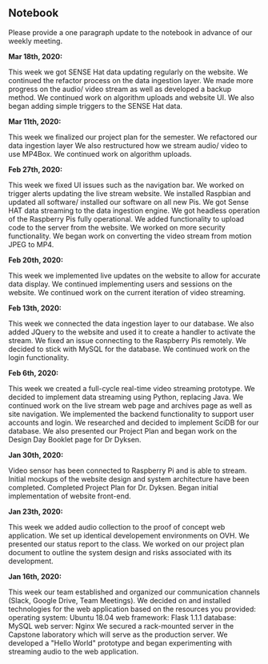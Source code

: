 ## Notebook

Please provide a one paragraph update to the notebook in advance of our weekly meeting. 

**Mar 18th, 2020:**

This week we got SENSE Hat data updating regularly on the website.
We continued the refactor process on the data ingestion layer.
We made more progress on the audio/ video stream as well as developed a backup method.
We continued work on algorithm uploads and website UI.
We also began adding simple triggers to the SENSE Hat data.

**Mar 11th, 2020:**

This week we finalized our project plan for the semester.
We refactored our data ingestion layer
We also restructured how we stream audio/ video to use MP4Box.
We continued work on algorithm uploads.

**Feb 27th, 2020:**

This week we fixed UI issues such as the navigation bar.
We worked on trigger alerts updating the live stream website.
We installed Raspbian and updated all software/ installed our software on all new Pis.
We got Sense HAT data streaming to the data ingestion engine.
We got headless operation of the Raspberry Pis fully operational.
We added functionality to upload code to the server from the website.
We worked on more security functionality.
We began work on converting the video stream from motion JPEG to MP4.

**Feb 20th, 2020:**

This week we implemented live updates on the website to allow for accurate data display.
We continued implementing users and sessions on the website.
We continued work on the current iteration of video streaming.

**Feb 13th, 2020:**

This week we connected the data ingestion layer to our database.
We also added JQuery to the website and used it to create a handler to activate the stream.
We fixed an issue connecting to the Raspberry Pis remotely.
We decided to stick with MySQL for the database.
We continued work on the login functionality.

**Feb 6th, 2020:**

This week we created a full-cycle real-time video streaming prototype.
We decided to implement data streaming using Python, replacing Java.
We continued work on the live stream web page and archives page as well as site navigation.
We implemented the backend functionality to support user accounts and login.
We researched and decided to implement SciDB for our database.
We also presented our Project Plan and began work on the Design Day Booklet page for Dr Dyksen.

**Jan 30th, 2020:**

Video sensor has been connected to Raspberry Pi and is able to stream. 
Initial mockups of the website design and system architecture have been completed. 
Completed Project Plan for Dr. Dyksen.
Began initial implementation of website front-end.

**Jan 23th, 2020:**

This week we added audio collection to the proof of concept web application.
We set up identical developement environments on OVH.
We presented our status report to the class.
We worked on our project plan document to outline the system design and risks associated with its development.

**Jan 16th, 2020:**

This week our team established and organized our communication channels (Slack, Google Drive, Team Meetings).
We decided on and installed technologies for the web application based on the resources you provided:
    operating system: Ubuntu 18.04
    web framework: Flask 1.1.1
    database: MySQL
    web server: Nginx
We secured a rack-mounted server in the Capstone laboratory which will serve as the production server.
We developed a "Hello World" prototype and began experimenting with streaming audio to the web application.
